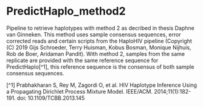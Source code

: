 # PredictHaplo_method2

Pipeline to retrieve haplotypes with method 2 as decribed in thesis Daphne van Ginneken. This method uses sample consensus sequences, error corrected reads and certain scripts from the HaploHIV pipeline (Copyright (C) 2019  Gijs Schroeder, Terry Huisman, Kobus Bosman, Monique Nijhuis, Rob de Boer, Aridaman Pandit). With method 2, samples from the same replicate are provided with the same reference sequence for PredictHaplo[^1], this reference sequence is the consensus of both sample consensus sequences.


[^1] Prabhakharan S, Rey M, Zagordi O, et al. HIV Haplotype Inference Using a Propagating Dirichlet Process Mixture Model. IEEE/ACM. 2014;11(1):182-191. doi: 10.1109/TCBB.2013.145
